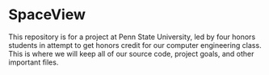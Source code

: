 # SpaceView
This repository is for a project at Penn State University, led by four honors students in attempt to get honors credit for our computer engineering class. This is where we will keep all of our source code, project goals, and other important files. 
